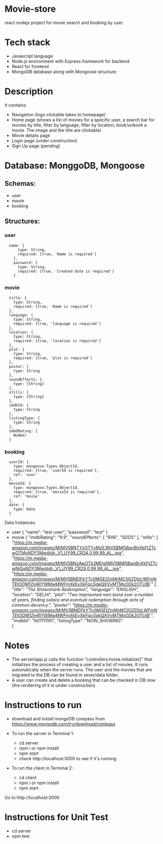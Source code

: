 # Movie-store
react nodejs project for movie search and booking by user.

# Tech stack
- Javascript language
- Node.js environment with Express framework for backend
- React for frontend
- MongoDB database along with Mongoose structure

# Description
It contains:
- Navigation (logo clickable takes to homepage)
- Home page (shows a list of movies for a specific user, a search bar for movies by title, filter by language, filter by location, book/unbook a movie. The image and the title are clickable)
- Movie details page
- Login page (under construction)
- Sign Up page (pending)

# Database: MonggoDB, Mongoose

  ## Schemas:
  - user
  - movie
  - booking

  ## Structures:
  ### user
      name: {
          type: String,
          required: [true, 'Name is required']
        },
        password: {
          type: String,
          required: [true, 'Created date is required']
        }

  ### movie
      title: {
        type: String,
        required: [true, 'Name is required']
      },
      language: {
        type: String,
        required: [true, 'language is required']
      },
      location: {
        type: String,
        required: [true, 'location is required']
      },
      plot: {
        type: String,
        required: [true, 'plot is required']
      },
      poster: {
        type: String
      },
      soundEffects: {
        type: [String]
      },
      stills: {
        type: [String]
      },
      imdbId: {
        type: String
      },
      listingType: {
        type: String
      },
      imbdRating: {
        Number
      }

  ### booking
      userId: {
        type: mongoose.Types.ObjectId,
        required: [true, 'userId is required'],
        ref: 'user'
      },
      movieId: {
        type: mongoose.Types.ObjectId,
        required: [true, 'movieId is required'],
        ref: 'movie'
      },
      date: {
        type: Date
      }

  Data Instances:
  - user
    {
      "name": "test-user",
      "password": "test"
    } 
  - movie
     {
    "imdbRating": "9.9",
    "soundEffects": [
      "RX6",
      "SDDS"
    ],
    "stills": [
      "https://m.media-amazon.com/images/M/MV5BNTYxOTYyMzE3NV5BMl5BanBnXkFtZTcwOTMxNDY3Mw@@._V1_UY99_CR24,0,99,99_AL_.jpg",
      "https://m.media-amazon.com/images/M/MV5BNzAwOTk3MDg5MV5BMl5BanBnXkFtZTcwNjQxNDY3Mw@@._V1_UY99_CR29,0,99,99_AL_.jpg",
      "https://m.media-amazon.com/images/M/MV5BMDFkYTc0MGEtZmNhMC00ZDIzLWFmNTEtODM1ZmRlYWMwMWFmXkEyXkFqcGdeQXVyMTMxODk2OTU@._"
    ],
    "title": "The Shawshank Redemption",
    "language": "ENGLISH",
    "location": "DELHI",
    "plot": "Two imprisoned men bond over a number of years, finding solace and eventual redemption through acts of common decency.",
    "poster": "https://m.media-amazon.com/images/M/MV5BMDFkYTc0MGEtZmNhMC00ZDIzLWFmNTEtODM1ZmRlYWMwMWFmXkEyXkFqcGdeQXVyMTMxODk2OTU@._",
    "imdbId": "tt01111161",
    "listingType": "NOW_SHOWING"    
  }
   

# Notes
- The server/app.js calls the function "controllers.home.initialize()" that initializes the process of creating a user and a list of movies. It runs automatically when the server runs. The user and the movies that are migrated to the DB can be found in sever/data folder.
- A user can create and delete a booking that can be checked in DB now (the rendering of it is under construction) 


# Instructions to run
- download and install mongoDB compass from https://www.mongodb.com/try/download/compass

- To run the server in Terminal 1:
    - cd server
    - npm i or npm install
    - npm start
    - check http://localhost:5000 to see if it's running

- To run the client in Terminal 2:
    - cd client
    - npm i or npm install
    - npm start

Go to http://localhost:3000

# Instructions for Unit Test
- cd server
- npm test
